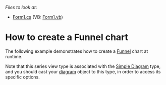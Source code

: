 <!-- default file list -->
*Files to look at*:

* [Form1.cs](./CS/Series_Funnel/Form1.cs) (VB: [Form1.vb](./VB/Series_Funnel/Form1.vb))
<!-- default file list end -->
# How to create a Funnel chart


The following example demonstrates how to create a [Funnel](https://docs.devexpress.com/WindowsForms/6222/controls-and-libraries/chart-control/series-views/2d-series-views/funnel-series-view?p=netframework) chart at runtime.

Note that this series view type is associated with the [Simple Diagram](https://docs.devexpress.com/WindowsForms/5906/controls-and-libraries/chart-control/diagram/simple-diagram?p=netframework) type, and you should cast your [diagram](https://docs.devexpress.com/WindowsForms/DevExpress.XtraCharts.ChartControl.Diagram?p=netframework) object to this type, in order to access its specific options.
